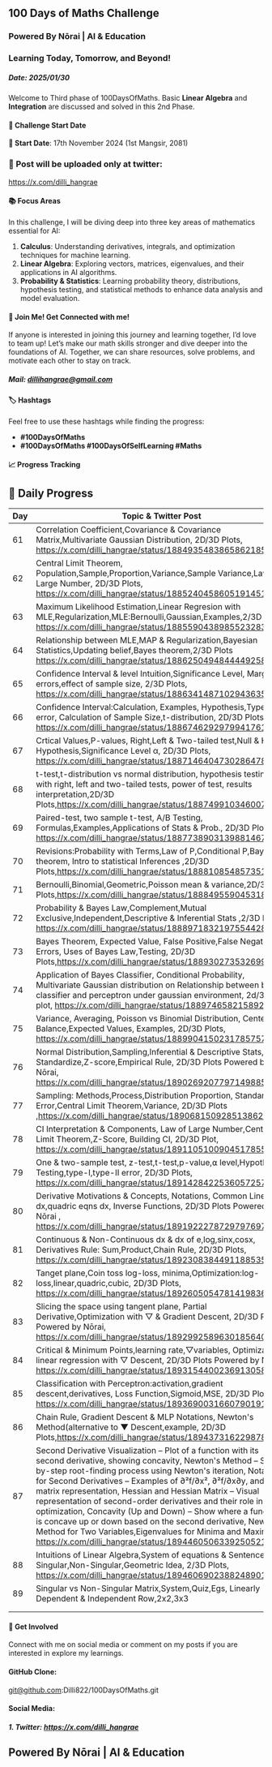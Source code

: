 ## 100 Days of Maths Challenge
### Powered By Nōrai | AI & Education
### Learning Today, Tomorrow, and Beyond!
##### Date: 2025/01/30
Welcome to Third phase of 100DaysOfMaths. Basic **Linear Algebra** and **Integration** are discussed and solved in this 2nd Phase.

#### 🚀 Challenge Start Date
**📅 Start Date**: 17th November 2024 (1st Mangsir, 2081)

### 🧮 Post will be uploaded only at twitter:
https://x.com/dilli_hangrae

#### 📚 Focus Areas
In this challenge, I will be diving deep into three key areas of mathematics essential for AI:

1. **Calculus**: Understanding derivatives, integrals, and optimization techniques for machine learning.
2. **Linear Algebra**: Exploring vectors, matrices, eigenvalues, and their applications in AI algorithms.
3. **Probability & Statistics**: Learning probability theory, distributions, hypothesis testing, and statistical methods to enhance data analysis and model evaluation.

#### 🤝 Join Me! Get Connected with me!
If anyone is interested in joining this journey and learning together, I’d love to team up! Let’s make our math skills stronger and dive deeper into the foundations of AI. Together, we can share resources, solve problems, and motivate each other to stay on track.
##### Mail: dillihangrae@gmail.com


#### 🏷️ Hashtags
Feel free to use these hashtags while finding the progress:
- **#100DaysOfMaths**
- **#100DaysOfMaths #100DaysOfSelfLearning #Maths**

#### 📈 Progress Tracking
## 📝 Daily Progress

| Day | Topic & Twitter Post  
| --- | ------------------------------------------------------------------------------------------
| 61  | Correlation Coefficient,Covariance & Covariance Matrix,Multivariate Gaussian Distribution, 2D/3D Plots, https://x.com/dilli_hangrae/status/1884935483865862185
| 62  | Central Limit Theorem, Population,Sample,Proportion,Variance,Sample Variance,Law of Large Number, 2D/3D Plots, https://x.com/dilli_hangrae/status/1885240458605191451
| 63  | Maximum Likelihood Estimation,Linear Regresion with MLE,Regularization,MLE:Bernoulli,Gaussian,Examples,2/3D Plots, https://x.com/dilli_hangrae/status/1885590438985523283
| 64  | Relationship between MLE,MAP & Regularization,Bayesian Statistics,Updating belief,Bayes theorem,2/3D Plots https://x.com/dilli_hangrae/status/1886250494844449258
| 65  | Confidence Interval & level Intuition,Significance Level, Margin of errors,effect of sample size, 2/3D Plots, https://x.com/dilli_hangrae/status/1886341487102943635
| 66  | Confidence Interval:Calculation, Examples, Hypothesis,Type I & II error, Calculation of Sample Size,t-distribution, 2D/3D Plots, https://x.com/dilli_hangrae/status/1886746292979941761
| 67  | Crtical Values,P-values, Right,Left & Two-tailed test,Null & H_1 Hypothesis,Significance Level α, 2D/3D Plots, https://x.com/dilli_hangrae/status/1887146404730286478
| 68 | t-test,t-distribution vs normal distribution, hypothesis testing with right, left and two-tailed tests, power of test, results interpretation,2D/3D Plots,https://x.com/dilli_hangrae/status/1887499103460073665
| 69 | Paired-test, two sample t-test, A/B Testing, Formulas,Examples,Applications of Stats & Prob., 2D/3D Plots, https://x.com/dilli_hangrae/status/1887738903139881467
| 70 | Revisions:Probability with Terms,Law of P,Conditional P,Bayes theorem, Intro to statistical Inferences ,2D/3D Plots,https://x.com/dilli_hangrae/status/1888108548573511688
| 71 | Bernoulli,Binomial,Geometric,Poisson mean & variance,2D/3D Plots,https://x.com/dilli_hangrae/status/1888495590453186844
| 72 | Probability & Bayes Law,Complement,Mutual Exclusive,Independent,Descriptive & Inferential Stats ,2/3D Plots, https://x.com/dilli_hangrae/status/1888971832197554428
| 73 | Bayes Theorem, Expected Value, False Positive,False Negative Errors, Uses of Bayes Law,Testing, 2D/3D Plots,https://x.com/dilli_hangrae/status/1889302735326994848 
| 74 | Application of Bayes Classifier, Conditional Probability, Multivariate Gaussian distribution on Relationship between bayes classifier and perceptron under gaussian environment, 2d/3d plot, https://x.com/dilli_hangrae/status/1889746582158922048
| 75 | Variance, Averaging, Poisson vs Binomial Distribution, Center Balance,Expected Values, Examples, 2D/3D Plots, https://x.com/dilli_hangrae/status/1889904150231785757
| 76 | Normal Distribution,Sampling,Inferential & Descriptive Stats, Standardize,Z-score,Empirical Rule, 2D/3D Plots Powered by Nōrai, https://x.com/dilli_hangrae/status/1890269207797149885
| 77 | Sampling: Methods,Process,Distribution Proportion, Standard Error,Central Limit Theorem,Variance, 2D/3D Plots ,https://x.com/dilli_hangrae/status/1890681509285138626
| 78 | CI Interpretation & Components, Law of Large Number,Central Limit Theorem,Z-Score, Building CI, 2D/3D Plot, https://x.com/dilli_hangrae/status/1891105100904517855
| 79 | One & two-sample test, z-test,t-test,p-value,⍺ level,Hypothesis Testing,type-I,type-II error, 2D/3D Plots, https://x.com/dilli_hangrae/status/1891428422536057257
| 80 | Derivative Motivations & Concepts, Notations, Common Lines dx,quadric eqns dx, Inverse Functions, 2D/3D Plots Powered by Nōrai  , https://x.com/dilli_hangrae/status/1891922278729797697
| 81 | Continuous & Non-Continuous dx & dx of e,log,sinx,cosx, Derivatives Rule: Sum,Product,Chain Rule, 2D/3D Plots, https://x.com/dilli_hangrae/status/1892308384491188535
| 82 | Tanget plane,Coin toss log-loss, minima,Optimization:log-loss,linear,quadric,cubic, 2D/3D Plots, https://x.com/dilli_hangrae/status/1892605054781419836
| 83 | Slicing the space using tangent plane, Partial Derivative,Optimization with ▽ & Gradient Descent, 2D/3D Plots Powered by Nōrai, https://x.com/dilli_hangrae/status/1892992589630185640
| 84 | Critical & Minimum Points,learning rate,▽variables, Optimizating linear regression with ▽ Descent, 2D/3D Plots Powered by Nōrai, https://x.com/dilli_hangrae/status/1893154400236913058
| 85 | Classification with Perceptron:activation,gradient descent,derivatives, Loss Function,Sigmoid,MSE, 2D/3D Plots, https://x.com/dilli_hangrae/status/1893690031660790191
| 86 | Chain Rule, Gradient Descent & MLP Notations, Newton's Method(alternative to ▼ Descent,example, 2D/3D Plots,https://x.com/dilli_hangrae/status/1894373162298786283
| 87 | Second Derivative Visualization – Plot of a function with its second derivative, showing concavity, Newton's Method – Step-by-step root-finding process using Newton's iteration, Notations for Second Derivatives – Examples of ∂²f/∂x², ∂²f/∂x∂y, and matrix representation, Hessian and Hessian Matrix – Visual representation of second-order derivatives and their role in optimization, Concavity (Up and Down) – Show where a function is concave up or down based on the second derivative, Newton's Method for Two Variables,Eigenvalues for Minima and Maxima, https://x.com/dilli_hangrae/status/1894460506339250521
| 88 | Intuitions of Linear Algebra,System of equations & Sentences, Singular,Non-Singular,Geometric Idea, 2/3D Plots, https://x.com/dilli_hangrae/status/1894606902388248901
| 89 | Singular vs Non-Singular Matrix,System,Quiz,Egs, Linearly Dependent & Independent Row,2x2,3x3 |D|, 2/3D Plots, https://x.com/dilli_hangrae/status/1894942042045980937
|  |
|  |



#### 💬 Get Involved
Connect with me on social media or comment on my posts if you are interested in explore my learnings.

#### GitHub Clone: 
git@github.com:Dilli822/100DaysOfMaths.git

#### Social Media:
##### 1. Twitter: https://x.com/dilli_hangrae

## Powered By Nōrai | AI & Education

